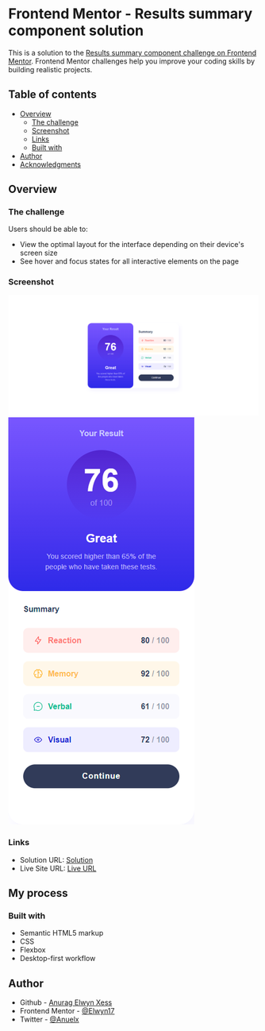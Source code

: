 
# Frontend Mentor - Results summary component solution

This is a solution to the [Results summary component challenge on Frontend Mentor](https://www.frontendmentor.io/challenges/results-summary-component-CE_K6s0maV). Frontend Mentor challenges help you improve your coding skills by building realistic projects. 

## Table of contents

- [Overview](#overview)
  - [The challenge](#the-challenge)
  - [Screenshot](#screenshot)
  - [Links](#links)
  - [Built with](#built-with)
- [Author](#author)
- [Acknowledgments](#acknowledgments)


## Overview

### The challenge

Users should be able to:

- View the optimal layout for the interface depending on their device's screen size
- See hover and focus states for all interactive elements on the page

### Screenshot

![desktop](screenshots/desktop.png)
![mobile](screenshots/mobile.png)


### Links

- Solution URL: [Solution](https://github.com/Elwyn17/result-summary-component-frontendmentor)
- Live Site URL: [Live URL](https://elwyn17.github.io/result-summary-component-frontendmentor/)

## My process

### Built with

- Semantic HTML5 markup
- CSS
- Flexbox
- Desktop-first workflow


## Author

- Github - [Anurag Elwyn Xess](https://github.com/Elwyn17)
- Frontend Mentor - [@Elwyn17](https://www.frontendmentor.io/profile/Elwyn17)
- Twitter - [@Anuelx](https://twitter.com/Anuelx)


